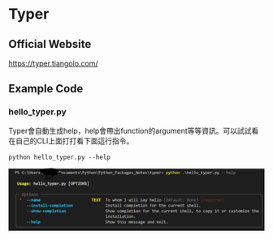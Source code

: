# Typer

## Official Website

<https://typer.tiangolo.com/>

## Example Code

### hello_typer.py

Typer會自動生成help，help會帶出function的argument等等資訊。可以試試看在自己的CLI上面打打看下面這行指令。

```shell
python hello_typer.py --help
```

![help_example](.\artifects\imgs\help_example.png)

